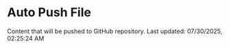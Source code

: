 # Auto Push File

Content that will be pushed to GitHub repository.
Last updated: 07/30/2025, 02:25:24 AM